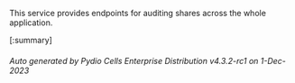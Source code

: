 






This service provides endpoints for auditing shares across the whole application.

[:summary]

###### Auto generated by Pydio Cells Enterprise Distribution v4.3.2-rc1 on 1-Dec-2023
